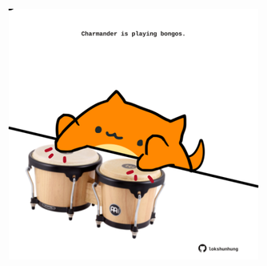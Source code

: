 <!-- built at 01/09/2022, 23:01:03 UTC -->
<p align="center">
  <img width="500" height="500" src="./ReadmeImage.svg">
</p>

